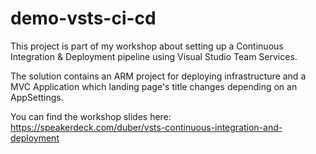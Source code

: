 # demo-vsts-ci-cd

This project is part of my workshop about setting up a Continuous Integration & Deployment pipeline using Visual Studio Team Services.

The solution contains an ARM project for deploying infrastructure and a MVC Application which landing page's title changes depending on an AppSettings.

You can find the workshop slides here: https://speakerdeck.com/duber/vsts-continuous-integration-and-deployment
